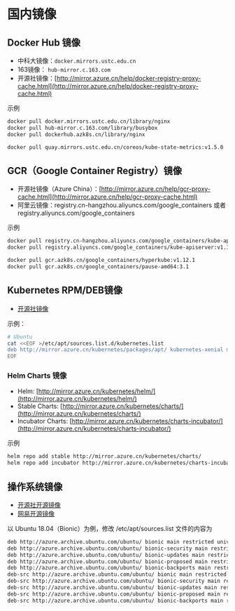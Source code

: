 # 国内镜像

## Docker Hub 镜像

* 中科大镜像：`docker.mirrors.ustc.edu.cn`
* 163镜像： `hub-mirror.c.163.com`
* 开源社镜像：[http://mirror.azure.cn/help/docker-registry-proxy-cache.html](http://mirror.azure.cn/help/docker-registry-proxy-cache.html)

示例

```bash
docker pull docker.mirrors.ustc.edu.cn/library/nginx
docker pull hub-mirror.c.163.com/library/busybox
docker pull dockerhub.azk8s.cn/library/nginx

docker pull quay.mirrors.ustc.edu.cn/coreos/kube-state-metrics:v1.5.0
```

## GCR（Google Container Registry）镜像

* 开源社镜像（Azure China）：[http://mirror.azure.cn/help/gcr-proxy-cache.html](http://mirror.azure.cn/help/gcr-proxy-cache.html)
* 阿里云镜像：registry.cn-hangzhou.aliyuncs.com/google\_containers 或者 registry.aliyuncs.com/google\_containers

示例

```bash
docker pull registry.cn-hangzhou.aliyuncs.com/google_containers/kube-apiserver:v1.18.0
docker pull registry.aliyuncs.com/google_containers/kube-apiserver:v1.18.0

docker pull gcr.azk8s.cn/google_containers/hyperkube:v1.12.1
docker pull gcr.azk8s.cn/google_containers/pause-amd64:3.1
```

## Kubernetes RPM/DEB镜像

* [开源社镜像](http://mirror.azure.cn/kubernetes/packages/)

示例：

```bash
# Ubuntu
cat <<EOF >/etc/apt/sources.list.d/kubernetes.list
deb http://mirror.azure.cn/kubernetes/packages/apt/ kubernetes-xenial main
EOF
```

### Helm Charts 镜像

* Helm: [http://mirror.azure.cn/kubernetes/helm/](http://mirror.azure.cn/kubernetes/helm/)
* Stable Charts: [http://mirror.azure.cn/kubernetes/charts/](http://mirror.azure.cn/kubernetes/charts/)
* Incubator Charts: [http://mirror.azure.cn/kubernetes/charts-incubator/](http://mirror.azure.cn/kubernetes/charts-incubator/)

示例

```bash
helm repo add stable http://mirror.azure.cn/kubernetes/charts/
helm repo add incubator http://mirror.azure.cn/kubernetes/charts-incubator/
```

## 操作系统镜像

* [开源社开源镜像](http://mirror.azure.cn/)
* [网易开源镜像](https://mirrors.163.com/)

以 Ubuntu 18.04（Bionic）为例，修改 /etc/apt/sources.list 文件的内容为

```bash
deb http://azure.archive.ubuntu.com/ubuntu/ bionic main restricted universe multiverse
deb http://azure.archive.ubuntu.com/ubuntu/ bionic-security main restricted universe multiverse
deb http://azure.archive.ubuntu.com/ubuntu/ bionic-updates main restricted universe multiverse
deb http://azure.archive.ubuntu.com/ubuntu/ bionic-proposed main restricted universe multiverse
deb http://azure.archive.ubuntu.com/ubuntu/ bionic-backports main restricted universe multiverse
deb-src http://azure.archive.ubuntu.com/ubuntu/ bionic main restricted universe multiverse
deb-src http://azure.archive.ubuntu.com/ubuntu/ bionic-security main restricted universe multiverse
deb-src http://azure.archive.ubuntu.com/ubuntu/ bionic-updates main restricted universe multiverse
deb-src http://azure.archive.ubuntu.com/ubuntu/ bionic-proposed main restricted universe multiverse
deb-src http://azure.archive.ubuntu.com/ubuntu/ bionic-backports main restricted universe multiverse
```

